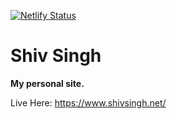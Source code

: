 [![Netlify Status](https://api.netlify.com/api/v1/badges/01fb4cea-a008-4b01-b4e4-aa2339189a0b/deploy-status)](https://app.netlify.com/sites/shivsingh/deploys)

# Shiv Singh

**My personal site.**

Live Here: https://www.shivsingh.net/